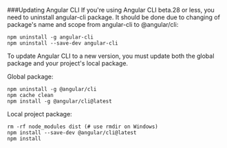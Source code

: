 ###Updating Angular CLI
If you're using Angular CLI beta.28 or less, you need to uninstall angular-cli package. It should be done due to changing of package's name and scope from angular-cli to @angular/cli:

    npm uninstall -g angular-cli
    npm uninstall --save-dev angular-cli
To update Angular CLI to a new version, you must update both the global package and your project's local package.

Global package:

    npm uninstall -g @angular/cli
    npm cache clean
    npm install -g @angular/cli@latest

Local project package:

    rm -rf node_modules dist (# use rmdir on Windows)
    npm install --save-dev @angular/cli@latest
    npm install
